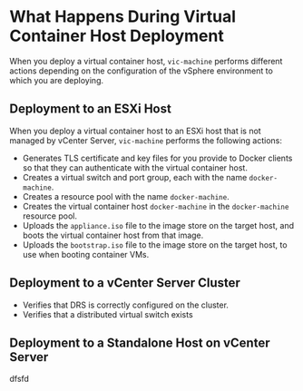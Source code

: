 # What Happens During Virtual Container Host Deployment #

When you deploy a virtual container host, `vic-machine` performs different actions depending on the configuration of the vSphere environment to which you are deploying.

## Deployment to an ESXi Host ##

When you deploy a virtual container host to an ESXi host that is not managed by vCenter Server, `vic-machine` performs the following actions:

- Generates TLS certificate and key files for you provide to Docker clients so that they can authenticate with the virtual container host.
- Creates a virtual switch and port group, each with the name `docker-machine`.
- Creates a resource pool with the name `docker-machine`.
- Creates the virtual container host `docker-machine` in the `docker-machine` resource pool.
- Uploads the `appliance.iso` file to the image store on the target host, and boots the virtual container host from that image.
- Uploads the `bootstrap.iso` file to the image store on the target host, to use when booting container VMs.
 
## Deployment to a vCenter Server Cluster  ##

- Verifies that DRS is correctly configured on the cluster.
- Verifies that a distributed virtual switch exists 

## Deployment to a Standalone Host on vCenter Server ##

dfsfd


